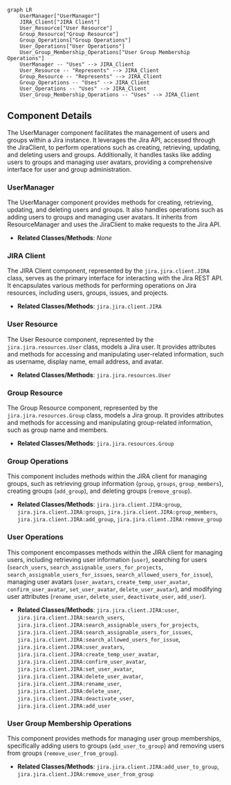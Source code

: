 ```mermaid
graph LR
    UserManager["UserManager"]
    JIRA_Client["JIRA Client"]
    User_Resource["User Resource"]
    Group_Resource["Group Resource"]
    Group_Operations["Group Operations"]
    User_Operations["User Operations"]
    User_Group_Membership_Operations["User Group Membership Operations"]
    UserManager -- "Uses" --> JIRA_Client
    User_Resource -- "Represents" --> JIRA_Client
    Group_Resource -- "Represents" --> JIRA_Client
    Group_Operations -- "Uses" --> JIRA_Client
    User_Operations -- "Uses" --> JIRA_Client
    User_Group_Membership_Operations -- "Uses" --> JIRA_Client
```

## Component Details

The UserManager component facilitates the management of users and groups within a Jira instance. It leverages the Jira API, accessed through the JiraClient, to perform operations such as creating, retrieving, updating, and deleting users and groups. Additionally, it handles tasks like adding users to groups and managing user avatars, providing a comprehensive interface for user and group administration.

### UserManager
The UserManager component provides methods for creating, retrieving, updating, and deleting users and groups. It also handles operations such as adding users to groups and managing user avatars. It inherits from ResourceManager and uses the JiraClient to make requests to the Jira API.
- **Related Classes/Methods**: _None_

### JIRA Client
The JIRA Client component, represented by the `jira.jira.client.JIRA` class, serves as the primary interface for interacting with the Jira REST API. It encapsulates various methods for performing operations on Jira resources, including users, groups, issues, and projects.
- **Related Classes/Methods**: `jira.jira.client.JIRA`

### User Resource
The User Resource component, represented by the `jira.jira.resources.User` class, models a Jira user. It provides attributes and methods for accessing and manipulating user-related information, such as username, display name, email address, and avatar.
- **Related Classes/Methods**: `jira.jira.resources.User`

### Group Resource
The Group Resource component, represented by the `jira.jira.resources.Group` class, models a Jira group. It provides attributes and methods for accessing and manipulating group-related information, such as group name and members.
- **Related Classes/Methods**: `jira.jira.resources.Group`

### Group Operations
This component includes methods within the JIRA client for managing groups, such as retrieving group information (`group`, `groups`, `group_members`), creating groups (`add_group`), and deleting groups (`remove_group`).
- **Related Classes/Methods**: `jira.jira.client.JIRA:group`, `jira.jira.client.JIRA:groups`, `jira.jira.client.JIRA:group_members`, `jira.jira.client.JIRA:add_group`, `jira.jira.client.JIRA:remove_group`

### User Operations
This component encompasses methods within the JIRA client for managing users, including retrieving user information (`user`), searching for users (`search_users`, `search_assignable_users_for_projects`, `search_assignable_users_for_issues`, `search_allowed_users_for_issue`), managing user avatars (`user_avatars`, `create_temp_user_avatar`, `confirm_user_avatar`, `set_user_avatar`, `delete_user_avatar`), and modifying user attributes (`rename_user`, `delete_user`, `deactivate_user`, `add_user`).
- **Related Classes/Methods**: `jira.jira.client.JIRA:user`, `jira.jira.client.JIRA:search_users`, `jira.jira.client.JIRA:search_assignable_users_for_projects`, `jira.jira.client.JIRA:search_assignable_users_for_issues`, `jira.jira.client.JIRA:search_allowed_users_for_issue`, `jira.jira.client.JIRA:user_avatars`, `jira.jira.client.JIRA:create_temp_user_avatar`, `jira.jira.client.JIRA:confirm_user_avatar`, `jira.jira.client.JIRA:set_user_avatar`, `jira.jira.client.JIRA:delete_user_avatar`, `jira.jira.client.JIRA:rename_user`, `jira.jira.client.JIRA:delete_user`, `jira.jira.client.JIRA:deactivate_user`, `jira.jira.client.JIRA:add_user`

### User Group Membership Operations
This component provides methods for managing user group memberships, specifically adding users to groups (`add_user_to_group`) and removing users from groups (`remove_user_from_group`).
- **Related Classes/Methods**: `jira.jira.client.JIRA:add_user_to_group`, `jira.jira.client.JIRA:remove_user_from_group`
